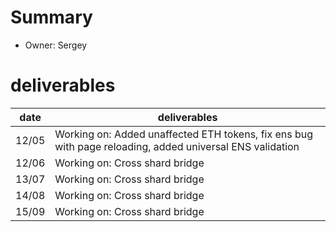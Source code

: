 # Summary
* Owner: Sergey

# deliverables
| date  | deliverables |
|--- | ---|
| 12/05  | Working on: Added unaffected ETH tokens, fix ens bug with page reloading, added universal ENS validation |
| 12/06  | Working on: Cross shard bridge |
| 13/07  | Working on: Cross shard bridge |
| 14/08  | Working on: Cross shard bridge |
| 15/09  | Working on: Cross shard bridge |
